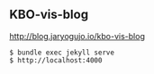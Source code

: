 KBO-vis-blog
---

http://blog.jaryogujo.io/kbo-vis-blog

```
$ bundle exec jekyll serve
$ http://localhost:4000
```
